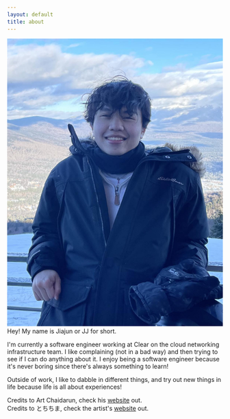 ```yaml
---
layout: default
title: about
---
```


<img src="/assets/images/me.jpg" class="right">
Hey! My name is Jiajun or JJ for short. 

I'm currently a software engineer working at Clear on the cloud networking infrastructure team. I like complaining (not in a bad way) and then trying to see if I can do anything about it. I enjoy being a software engineer because it's never boring since there's always something to learn!

Outside of work, I like to dabble in different things, and try out new things in life because life is all about experiences! 

Credits to Art Chaidarun, check his [website](https://chaidarun.com/) out.  
Credits to とちちま, check the artist's [website](https://www.pixiv.net/en/users/36853418) out.
